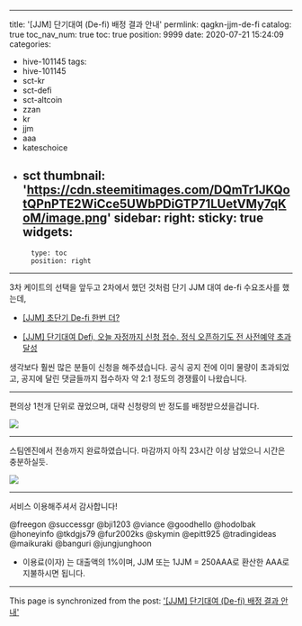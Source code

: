 
---
title: '[JJM] 단기대여 (De-fi) 배정 결과 안내'
permlink: qagkn-jjm-de-fi
catalog: true
toc_nav_num: true
toc: true
position: 9999
date: 2020-07-21 15:24:09
categories:
- hive-101145
tags:
- hive-101145
- sct-kr
- sct-defi
- sct-altcoin
- zzan
- kr
- jjm
- aaa
- kateschoice
- sct
thumbnail: 'https://cdn.steemitimages.com/DQmTr1JKQotQPnPTE2WiCce5UWbPDiGTP71LUetVMy7qKoM/image.png'
sidebar:
    right:
        sticky: true
widgets:
    -
        type: toc
        position: right
---


3차 케이트의 선택을 앞두고 2차에서 했던 것처럼 단기 JJM 대여 de-fi 수요조사를 했는데, 

* [[JJM] 초단기 De-fi 한번 더?](https://steemit.com/hive-101145/@deer3/jjm-de-fi)

* [[JJM] 단기대여 Defi, 오늘 자정까지 신청 접수. 정식 오픈하기도 전 사전예약 초과달성](https://steemit.com/hive-101145/@glory7/jjm-defi)

생각보다 훨씬 많은 분들이 신청을 해주셨습니다. 공식 공지 전에 이미 물량이 초과되었고, 공지에 달린 댓글들까지 접수하자 약 2:1 정도의 경쟁률이 나왔습니다.

---

편의상 1천개 단위로 끊었으며, 대략 신청량의 반 정도를 배정받으셨을겁니다.

![](https://cdn.steemitimages.com/DQmTr1JKQotQPnPTE2WiCce5UWbPDiGTP71LUetVMy7qKoM/image.png)
<br>

---

스팀엔진에서 전송까지 완료하였습니다. 마감까지 아직 23시간 이상 남았으니 시간은 충분하실듯.

![](https://cdn.steemitimages.com/DQmVfxvhRPeivmUxTZBGDAgynfhZYrsYPSYxq2GVfZdnwf3/image.png)
<br>

---

서비스 이용해주셔서 감사합니다!

@freegon @successgr @bji1203 @viance @goodhello @hodolbak @honeyinfo @tkdgjs79 @fur2002ks @skymin @epitt925 @tradingideas @maikuraki @banguri @jungjunghoon

* 이용료(이자) 는 대출액의 1%이며, JJM 또는 1JJM = 250AAA로 환산한 AAA로 지불하시면 됩니다.

- - -

This page is synchronized from the post: ['[JJM] 단기대여 (De-fi) 배정 결과 안내'](https://steemit.com/@glory7/qagkn-jjm-de-fi)

